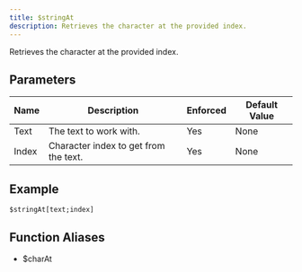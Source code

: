 ```yaml
---
title: $stringAt
description: Retrieves the character at the provided index.
---
```


Retrieves the character at the provided index.
## Parameters
| Name  |              Description              | Enforced | Default Value |
|-------|---------------------------------------|----------|---------------|
| Text  | The text to work with.                | Yes      | None          |
| Index | Character index to get from the text. | Yes      | None          |
## Example
```eats
$stringAt[text;index]
```
## Function Aliases
- $charAt